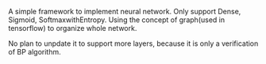 A simple framework to implement neural network.
Only support Dense, Sigmoid, SoftmaxwithEntropy.
Using the concept of graph(used in tensorflow) to organize whole network.

No plan to unpdate it to support more layers, because it is only a verification of BP algorithm.